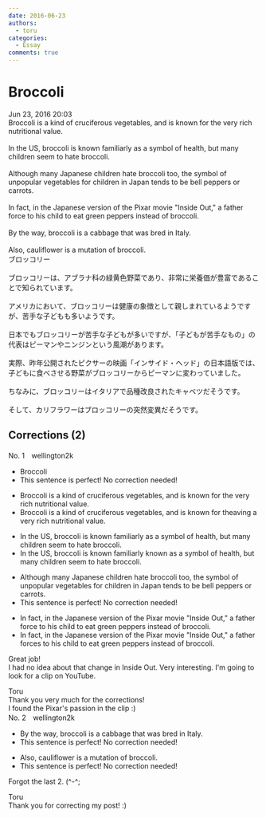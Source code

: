 ```yaml
---
date: 2016-06-23
authors:
  - toru
categories:
  - Essay
comments: true
---
```


# Broccoli
<div class="date">Jun 23, 2016 20:03</div>
<div id="post"><div id="body_show_ori">
Broccoli is a kind of cruciferous vegetables, and is known for the very rich nutritional value.<br/><br/>In the US, broccoli is known familiarly as a symbol of health, but many children seem to hate broccoli.<br/><br/>Although many Japanese children hate broccoli too, the symbol of unpopular vegetables for children in Japan tends to be bell peppers or carrots.<br/><br/>In fact, in the Japanese version of the Pixar movie "Inside Out," a father force to his child to eat green peppers instead of broccoli. <br/><br/>By the way, broccoli is a cabbage that was bred in Italy.<br/><br/>Also, cauliflower is a mutation of broccoli.
</div></div>

<!-- more -->

<div id="post_ja"><div id="body_show_mo">
ブロッコリー<br/><br/>ブロッコリーは、アブラナ科の緑黄色野菜であり、非常に栄養価が豊富であることで知られています。<br/><br/>アメリカにおいて、ブロッコリーは健康の象徴として親しまれているようですが、苦手な子どもも多いようです。<br/><br/>日本でもブロッコリーが苦手な子どもが多いですが、「子どもが苦手なもの」の代表はピーマンやニンジンという風潮があります。<br/><br/>実際、昨年公開されたピクサーの映画「インサイド・ヘッド」の日本語版では、子どもに食べさせる野菜がブロッコリーからピーマンに変わっていました。<br/><br/>ちなみに、ブロッコリーはイタリアで品種改良されたキャベツだそうです。<br/><br/>そして、カリフラワーはブロッコリーの突然変異だそうです。
</div></div>

## Corrections (2)
<div id="block"><div class="first_name"> No. 1　<span class="just_name">wellington2k</span></div><div id="block2">
<ul class="correction_field">
<li class="incorrect">Broccoli</li>
<li class="corrected perfect">This sentence is perfect! No correction needed!</li>
</ul>
<ul class="correction_field">
<li class="incorrect">Broccoli is a kind of cruciferous vegetables, and is known for the very rich nutritional value.</li>
<li class="corrected correct">
Broccoli is a <span class="f_gray"><span class="sline">kind of </span></span>cruciferous vegetable<span class="f_gray"><span class="sline">s,</span></span> and is known for <span class="f_gray"><span class="sline">t</span></span>h<span class="f_gray"><span class="sline">e</span></span><span class="f_red">aving</span> <span class="f_red">a </span>very rich nutritional value.
</li>
</ul>
<ul class="correction_field">
<li class="incorrect">In the US, broccoli is known familiarly as a symbol of health, but many children seem to hate broccoli.</li>
<li class="corrected correct">
In the US, broccoli is <span class="f_gray"><span class="sline">known </span></span>familiarly <span class="f_red">known </span>as a symbol of health, but many children seem to hate broccoli.
</li>
</ul>
<ul class="correction_field">
<li class="incorrect">Although many Japanese children hate broccoli too, the symbol of unpopular vegetables for children in Japan tends to be bell peppers or carrots.</li>
<li class="corrected perfect">This sentence is perfect! No correction needed!</li>
</ul>
<ul class="correction_field">
<li class="incorrect">In fact, in the Japanese version of the Pixar movie "Inside Out," a father force to his child to eat green peppers instead of broccoli.</li>
<li class="corrected correct">
In fact, in the Japanese version of the Pixar movie "Inside Out," a father force<span class="f_red">s</span> <span class="f_gray"><span class="sline">to </span></span>his child to eat green peppers instead of broccoli.
</li>
</ul>
<p class="comment_small">
 Great job!
 <br/>
 I had no idea about that change in Inside Out. Very interesting. I'm going to look for a clip on YouTube.
</p>

</div><div class="name"><span class="just_name">Toru</span><br>
Thank you very much for the corrections!<br/>I found the Pixar's passion in the clip :)
</div>
</div>
<div id="block"><div class="first_name"> No. 2　<span class="just_name">wellington2k</span></div><div id="block2">
<ul class="correction_field">
<li class="incorrect">By the way, broccoli is a cabbage that was bred in Italy.</li>
<li class="corrected perfect">This sentence is perfect! No correction needed!</li>
</ul>
<ul class="correction_field">
<li class="incorrect">Also, cauliflower is a mutation of broccoli.</li>
<li class="corrected perfect">This sentence is perfect! No correction needed!</li>
</ul>
<p class="comment_small">
 Forgot the last 2. (^-^;
</p>

</div><div class="name"><span class="just_name">Toru</span><br>
Thank you for correcting my post! :)
</div>
</div>
